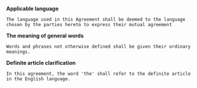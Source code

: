 **Applicable language**

    The language used in this Agreement shall be deemed to the language chosen by the parties hereto to express their mutual agreement
    
**The meaning of general words**

    Words and phrases not otherwise defined shall be given their ordinary meanings.
    
**Definite article clarification**

    In this agreement, the word 'the' shall refer to the definite article in the English language.
